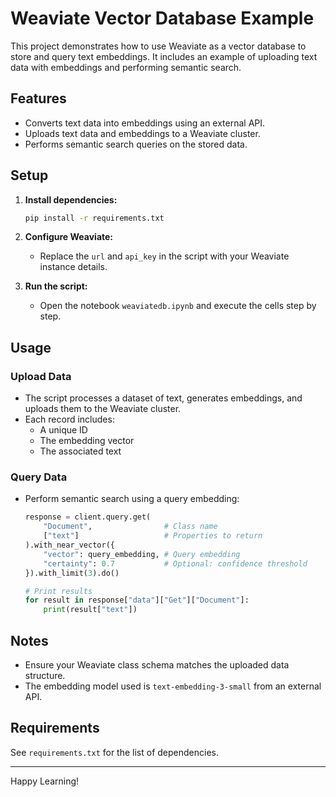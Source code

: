 # Weaviate Vector Database Example

This project demonstrates how to use Weaviate as a vector database to store and query text embeddings. It includes an example of uploading text data with embeddings and performing semantic search.

## Features

- Converts text data into embeddings using an external API.
- Uploads text data and embeddings to a Weaviate cluster.
- Performs semantic search queries on the stored data.

## Setup

1. **Install dependencies:**
   ```bash
   pip install -r requirements.txt
   ```

2. **Configure Weaviate:**
   - Replace the `url` and `api_key` in the script with your Weaviate instance details.

3. **Run the script:**
   - Open the notebook `weaviatedb.ipynb` and execute the cells step by step.

## Usage

### Upload Data
- The script processes a dataset of text, generates embeddings, and uploads them to the Weaviate cluster.
- Each record includes:
  - A unique ID
  - The embedding vector
  - The associated text

### Query Data
- Perform semantic search using a query embedding:
  ```python
  response = client.query.get(
      "Document",                # Class name
      ["text"]                   # Properties to return
  ).with_near_vector({
      "vector": query_embedding, # Query embedding
      "certainty": 0.7           # Optional: confidence threshold
  }).with_limit(3).do()

  # Print results
  for result in response["data"]["Get"]["Document"]:
      print(result["text"])
  ```

## Notes

- Ensure your Weaviate class schema matches the uploaded data structure.
- The embedding model used is `text-embedding-3-small` from an external API.

## Requirements

See `requirements.txt` for the list of dependencies.

---
Happy Learning!